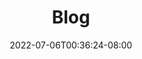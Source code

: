 ---
title: Blog
slug: blog
date: 2022-07-06T00:36:24-08:00
description: Blog
menu: main
weight: 4
draft: true
---